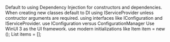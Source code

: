 Default to using Dependency Injection for constructors and dependencies.  
When creating new classes default to DI using IServiceProvider unless contructor arguments are required.
using interfaces like IConfiguration and IServiceProvider.
use IConfiguration versus ConfigurationManager
Use WinUI 3 as the UI framework.
use modern initializations like
Item item = new ();
List<Item> items = [];
